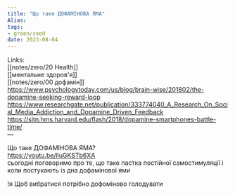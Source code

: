 ```yaml
---
title: "Що таке ДОФАМІНОВА ЯМА"
Alias: 
tags:
- green/seed
date: 2023-08-04
---
```

Links:  
[[notes/zero/20 Health]]  
[[ментальне здоров'я]]  
[[notes/zero/00 дофамін]]  
https://www.psychologytoday.com/us/blog/brain-wise/201802/the-dopamine-seeking-reward-loop  
https://www.researchgate.net/publication/333774040_A_Research_On_Social_Media_Addiction_and_Dopamine_Driven_Feedback  
https://sitn.hms.harvard.edu/flash/2018/dopamine-smartphones-battle-time/  
— 

Що таке ДОФАМІНОВА ЯМА?  
https://youtu.be/lluGKSTb6XA  
сьогодні поговоримо про те, що таке пастка постійної самостимуляції і коли постукають із дна дофамінової ями

!я Щоб вибратися потрібно дофоміново голодувати